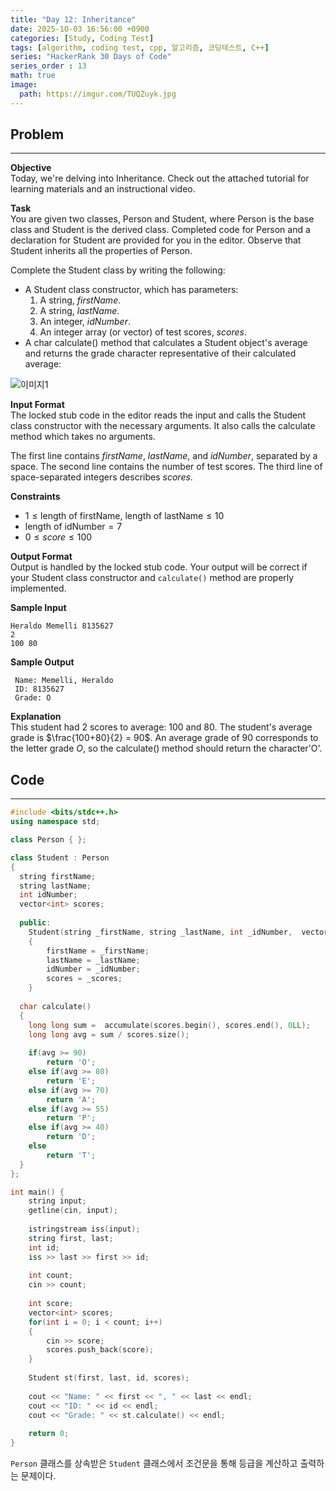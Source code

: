 ```yaml
---
title: "Day 12: Inheritance"
date: 2025-10-03 16:56:00 +0900
categories: [Study, Coding Test]
tags: [algorithm, coding test, cpp, 알고리즘, 코딩테스트, C++]
series: "HackerRank 30 Days of Code"
series_order : 13
math: true
image:
  path: https://imgur.com/TUQZuyk.jpg
---
```


## Problem

---

**Objective**  
Today, we're delving into Inheritance. Check out the attached tutorial for learning materials and an instructional video.

**Task**  
You are given two classes, Person and Student, where Person is the base class and Student is the derived class. Completed code for Person and a declaration for Student are provided for you in the editor. Observe that Student inherits all the properties of Person.  

Complete the Student class by writing the following:  

- A Student class constructor, which has  parameters:  
  1. A string, $firstName$.
  2. A string, $lastName$.
  3. An integer, $idNumber$.
  4. An integer array (or vector) of test scores, $scores$.
- A char calculate() method that calculates a Student object's average and returns the grade character representative of their calculated average:  

![이미지1](https://s3.amazonaws.com/hr-challenge-images/17165/1458142706-3073bc9143-Grading.png)

**Input Format**  
The locked stub code in the editor reads the input and calls the Student class constructor with the necessary arguments. It also calls the calculate method which takes no arguments.

The first line contains $firstName$, $lastName$, and $idNumber$, separated by a space. The second line contains the number of test scores. The third line of space-separated integers describes $scores$.

**Constraints**  

- $1 \le \text{length of firstName, length of lastName} \le 10$
- $\text{length of idNumber} = 7$
- $0 \le score \le 100$  

**Output Format**  
Output is handled by the locked stub code. Your output will be correct if your Student class constructor and `calculate()` method are properly implemented.

**Sample Input**  
```text
Heraldo Memelli 8135627
2
100 80
```

**Sample Output**  
```text
 Name: Memelli, Heraldo
 ID: 8135627
 Grade: O
```

**Explanation**  
This student had $2$ scores to average: $100$ and $80$. The student's average grade is $\frac{100+80}{2} = 90$. An average grade of $90$ corresponds to the letter grade $O$, so the calculate() method should return the character'O'.

## Code

---

```cpp
#include <bits/stdc++.h>
using namespace std;

class Person { };

class Student : Person
{
  string firstName;
  string lastName;
  int idNumber;
  vector<int> scores;
  
  public:
    Student(string _firstName, string _lastName, int _idNumber,  vector<int> _scores)
    {
        firstName = _firstName;
        lastName = _lastName;
        idNumber = _idNumber;
        scores = _scores;
    }
  
  char calculate()
  { 
    long long sum =  accumulate(scores.begin(), scores.end(), 0LL);
    long long avg = sum / scores.size();
    
    if(avg >= 90)
        return 'O';
    else if(avg >= 80)
        return 'E';
    else if(avg >= 70)
        return 'A';
    else if(avg >= 55)
        return 'P';
    else if(avg >= 40)
        return 'D';
    else
        return 'T';
  }
};

int main() {
    string input;
    getline(cin, input);
    
    istringstream iss(input);
    string first, last;
    int id;
    iss >> last >> first >> id;
    
    int count;
    cin >> count;
    
    int score;
    vector<int> scores;
    for(int i = 0; i < count; i++)
    {
        cin >> score;
        scores.push_back(score);
    }
    
    Student st(first, last, id, scores);
    
    cout << "Name: " << first << ", " << last << endl;
    cout << "ID: " << id << endl;
    cout << "Grade: " << st.calculate() << endl;
    
    return 0;
}

```

`Person` 클래스를 상속받은 `Student` 클래스에서 조건문을 통해 등급을 계산하고 출력하는 문제이다.
